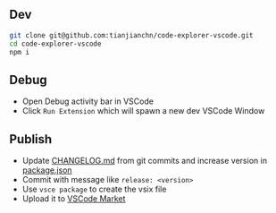 ## Dev

```bash
git clone git@github.com:tianjianchn/code-explorer-vscode.git
cd code-explorer-vscode
npm i
```

## Debug

- Open Debug activity bar in VSCode
- Click `Run Extension` which will spawn a new dev VSCode Window

## Publish

- Update [CHANGELOG.md](./CHANGELOG.md) from git commits and increase version in [package.json](./package.json)
- Commit with message like `release: <version>`
- Use `vsce package` to create the vsix file
- Upload it to [VSCode Market](https://marketplace.visualstudio.com/manage)
